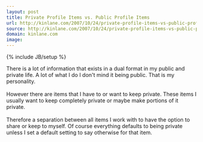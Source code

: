 ```yaml
---
layout: post
title: Private Profile Items vs. Public Profile Items
url: http://kinlane.com/2007/10/24/private-profile-items-vs-public-profile-items/
source: http://kinlane.com/2007/10/24/private-profile-items-vs-public-profile-items/
domain: kinlane.com
image: 
---
```

{% include JB/setup %}<p>There is a lot of information that exists in a dual format in my public and private life. A lot of what I do I don't mind it being public. That is my personality.<br /><br />However there are items that I have to or want to keep private. These items I usually want to keep completely private or maybe make portions of it private.<br /><br />Therefore a separation between all items I work with to have the option to share or keep to myself. Of course everything defaults to being private unless I set a default setting to say otherwise for that item.</p>
